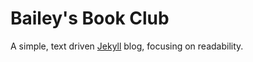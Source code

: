# Bailey's Book Club

A simple, text driven [Jekyll](jekyllrb.com) blog, focusing on readability.



